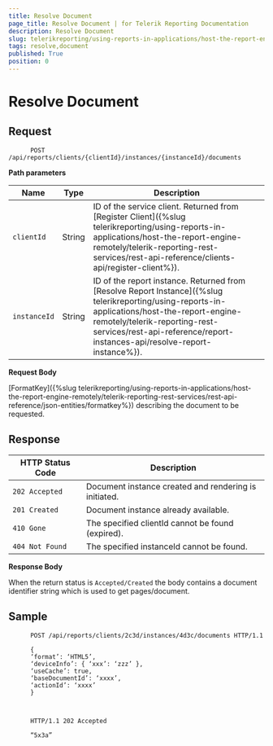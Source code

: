 ```yaml
---
title: Resolve Document
page_title: Resolve Document | for Telerik Reporting Documentation
description: Resolve Document
slug: telerikreporting/using-reports-in-applications/host-the-report-engine-remotely/telerik-reporting-rest-services/rest-api-reference/documents-api/resolve-document
tags: resolve,document
published: True
position: 0
---
```


# Resolve Document



## Request

    
          POST /api/reports/clients/{clientId}/instances/{instanceId}/documents
        

__Path parameters__ 

| Name | Type | Description |
| ------ | ------ | ------ |
|`clientId`|String|ID of the service client. Returned from [Register Client]({%slug telerikreporting/using-reports-in-applications/host-the-report-engine-remotely/telerik-reporting-rest-services/rest-api-reference/clients-api/register-client%}).|
|`instanceId`|String|ID of the report instance. Returned from [Resolve Report Instance]({%slug telerikreporting/using-reports-in-applications/host-the-report-engine-remotely/telerik-reporting-rest-services/rest-api-reference/report-instances-api/resolve-report-instance%}).|

__Request Body__ 

[FormatKey]({%slug telerikreporting/using-reports-in-applications/host-the-report-engine-remotely/telerik-reporting-rest-services/rest-api-reference/json-entities/formatkey%}) describing the document to be requested.         

## Response

| HTTP Status Code | Description |
| ------ | ------ |
|`202 Accepted`|Document instance created and rendering is initiated.|
|`201 Created`|Document instance already available.|
|`410 Gone`|The specified clientId cannot be found (expired).|
|`404 Not Found`|The specified instanceId cannot be found.|

__Response Body__ 

When the return status is `Accepted/Created` the body contains a document identifier string which is used to get pages/document.         

## Sample

    
          POST /api/reports/clients/2c3d/instances/4d3c/documents HTTP/1.1

          {
          ‘format’: ‘HTML5’,
          ‘deviceInfo’: { ‘xxx’: ‘zzz’ },
          ‘useCache’: true,
          ‘baseDocumentId’: ‘xxxx’,
          ‘actionId’: ‘xxxx’
          }
        

    
          HTTP/1.1 202 Accepted

          “5x3a”

